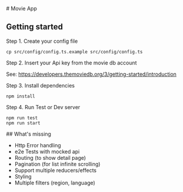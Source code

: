# Movie App

## Getting started

Step 1. Create your config file

```
cp src/config/config.ts.example src/config/config.ts
```

Step 2. Insert your Api key from the movie db account

See: https://developers.themoviedb.org/3/getting-started/introduction

Step 3. Install dependencies

```
npm install
```

Step 4. Run Test or Dev server

```
npm run test
npm run start
```

## What's missing

- Http Error handling 
- e2e Tests with mocked api
- Routing (to show detail page)
- Pagination (for list infinite scrolling)
- Support multiple reducers/effects
- Styling
- Multiple filters (region, language)
